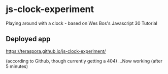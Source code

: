 # js-clock-experiment
Playing around with a clock - based on Wes Bos's Javascript 30 Tutorial

## Deployed app

https://teraspora.github.io/js-clock-experiment/

(according to Github, though currently getting a 404)
...Now working (after 5 minutes)
